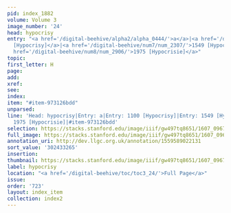 ```yaml
---
pid: index_1882
volume: Volume 3
image_number: '24'
head: hypocrisy
entry: "<a href='/digital-beehive/alpha2/alpha_0444/'>a</a>|<a href='/digital-beehive/num5/num_1490/'>1100
  [Hypocrisy]</a>|<a href='/digital-beehive/num7/num_2307/'>1549 [Hypocrisy]</a>|<a
  href='/digital-beehive/num8/num_2906/'>1975 [Hypocrisie]</a>"
topic:
first_letter: H
page:
add:
xref:
see:
index:
item: "#item-973126bdd"
unparsed:
line: 'Head: hypocrisy|Entry: a|Entry: 1100 [Hypocrisy]|Entry: 1549 [Hypocrisy]|Entry:
  1975 [Hypocrisie]|#item-973126bdd'
selection: https://stacks.stanford.edu/image/iiif/gw497tq8651/1607_0967/1852,3265,681,172/full/0/default.jpg
full_image: https://stacks.stanford.edu/image/iiif/gw497tq8651/1607_0967/full/full/0/default.jpg
annotation_uri: http://dev.llgc.org.uk/annotation/1559589022131
sort_value: '302433265'
insertion:
thumbnail: https://stacks.stanford.edu/image/iiif/gw497tq8651/1607_0967/1852,3265,681,172/150,/0/default.jpg
label: hypocrisy
location: "<a href='/digital-beehive/toc/toc3_24/'>Full Page</a>"
issue:
order: '723'
layout: index_item
collection: index2
---
```

